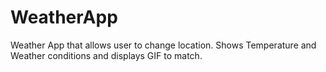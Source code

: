 # WeatherApp
Weather App that allows user to change location. Shows Temperature and Weather conditions and displays GIF to match.
